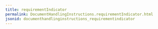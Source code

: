 ```yaml
---
title: requirementIndicator
permalink: DocumentHandlingInstructions.requirementIndicator.html
jsonid: documenthandlinginstructions_requirementindicator
---
```

